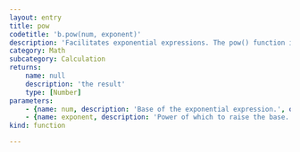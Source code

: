 ```yaml
---
layout: entry
title: pow
codetitle: 'b.pow(num, exponent)'
description: 'Facilitates exponential expressions. The pow() function is an efficient way of multiplying numbers by themselves (or their reciprocal) in large quantities. For example, pow(3, 5) is equivalent to the expression 3'
category: Math
subcategory: Calculation
returns:
    name: null
    description: 'the result'
    type: [Number]
parameters:
    - {name: num, description: 'Base of the exponential expression.', optional: false, type: [Number]}
    - {name: exponent, description: 'Power of which to raise the base.', optional: false, type: [Number]}
kind: function

---
```

